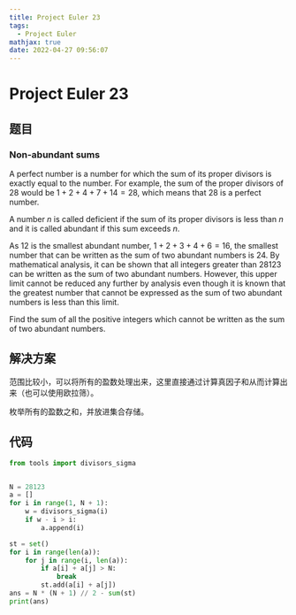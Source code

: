 ```yaml
---
title: Project Euler 23
tags:
  - Project Euler
mathjax: true
date: 2022-04-27 09:56:07
---
```


<escape><!-- more --></escape>

# Project Euler 23

## 题目

### Non-abundant sums

A perfect number is a number for which the sum of its proper divisors is exactly equal to the number. For example, the sum of the proper divisors of $28$ would be $1 + 2 + 4 + 7 + 14 = 28$, which means that $28$ is a perfect number.

A number $n$ is called deficient if the sum of its proper divisors is less than $n$ and it is called abundant if this sum exceeds $n$.

As $12$ is the smallest abundant number, $1 + 2 + 3 + 4 + 6 = 16$, the smallest number that can be written as the sum of two abundant numbers is $24$. By mathematical analysis, it can be shown that all integers greater than $28123$ can be written as the sum of two abundant numbers. However, this upper limit cannot be reduced any further by analysis even though it is known that the greatest number that cannot be expressed as the sum of two abundant numbers is less than this limit.

Find the sum of all the positive integers which cannot be written as the sum of two abundant numbers.

## 解决方案

范围比较小，可以将所有的盈数处理出来，这里直接通过计算真因子和从而计算出来（也可以使用欧拉筛）。

枚举所有的盈数之和，并放进集合存储。

## 代码

```py
from tools import divisors_sigma


N = 28123
a = []
for i in range(1, N + 1):
    w = divisors_sigma(i)
    if w - i > i:
        a.append(i)

st = set()
for i in range(len(a)):
    for j in range(i, len(a)):
        if a[i] + a[j] > N:
            break
        st.add(a[i] + a[j])
ans = N * (N + 1) // 2 - sum(st)
print(ans)
```
